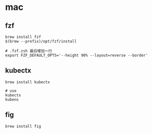 # mac



## fzf
```shell
brew install fzf
$(brew --prefix)/opt/fzf/install

# .fzf.zsh 最后增加一行
export FZF_DEFAULT_OPTS='--height 90% --layout=reverse --border'
```



## kubectx

```shell
brew install kubectx

# use
kubectx
kubens
```



## fig

```shell
brew install fig
```

